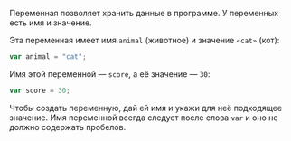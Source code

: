 Переменная позволяет хранить данные в программе. У переменных есть имя и значение.

Эта переменная имеет имя `animal` (животное) и значение `«cat»` (кот):

```javascript
var animal = "cat";
```

Имя этой переменной — `score`, а её значение — `30`:

```javascript
var score = 30;
```

Чтобы создать переменную, дай ей имя и укажи для неё подходящее значение. Имя переменной всегда следует после слова `var` и оно не должно содержать пробелов.